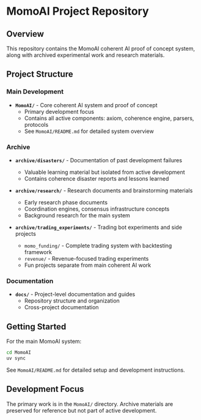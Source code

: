 # MomoAI Project Repository

## Overview

This repository contains the MomoAI coherent AI proof of concept system, along with archived experimental work and research materials.

## Project Structure

### Main Development
- **`MomoAI/`** - Core coherent AI system and proof of concept
  - Primary development focus
  - Contains all active components: axiom, coherence engine, parsers, protocols
  - See `MomoAI/README.md` for detailed system overview

### Archive
- **`archive/disasters/`** - Documentation of past development failures
  - Valuable learning material but isolated from active development
  - Contains coherence disaster reports and lessons learned
  
- **`archive/research/`** - Research documents and brainstorming materials
  - Early research phase documents
  - Coordination engines, consensus infrastructure concepts
  - Background research for the main system

- **`archive/trading_experiments/`** - Trading bot experiments and side projects
  - `momo_funding/` - Complete trading system with backtesting framework
  - `revenue/` - Revenue-focused trading experiments
  - Fun projects separate from main coherent AI work

### Documentation
- **`docs/`** - Project-level documentation and guides
  - Repository structure and organization
  - Cross-project documentation

## Getting Started

For the main MomoAI system:
```bash
cd MomoAI
uv sync
```

See `MomoAI/README.md` for detailed setup and development instructions.

## Development Focus

The primary work is in the `MomoAI/` directory. Archive materials are preserved for reference but not part of active development.